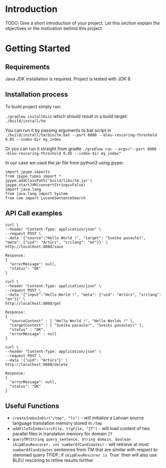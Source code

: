 # Introduction 
TODO: Give a short introduction of your project. Let this section explain the objectives or the motivation behind this project. 

# Getting Started
## Requirements
Java JDK installation is required. Project is tested with JDK 8.

## Installation process
To build project simply run:

`./gradlew installDist`
which should result in a build target:
`./build/install/tm`

You can run it by passing arguments to  bat script in 
`./build/install/tm/bin/tm.bat --port 8080 --bleu-rescoring-threshold 0.05 --index-dir my_index`

Or you can run it straight from gradle 
`./gradlew run --args="--port 8080 --bleu-rescoring-threshold 0.05 --index-dir my_index"`

In our case we used the jar file from python3 using jpype:

```import jpype
import jpype.imports
from jpype.types import *
jpype.addClassPath('build/libs/tm.jar')
jpype.startJVM(convertStrings=False)
import java.lang
from java.lang import System
from com import LuceneSentenceSearch
```


## API Call examples
```
curl \
--header "Content-Type: application/json" \
--request POST \
--data '{"source":"Hello World !", "target": "Sveika pasaule!", "meta": {"uid": "Artūrs", "srclang": "en"}}' \
http://localhost:8080/save

Response: 
{
  "errorMessage": null,
  "status": "OK"
}
```

```
curl \
--header "Content-Type: application/json" \
--request POST \
--data '{"input":"Hello World !", "meta": {"uid": "Artūrs", "srclang": "en"}}' \
http://localhost:8080/get

Response: 
{
  "sourceContext" : [ "Hello World !", "Hello Worlds !" ],
  "targetContext" : [ "Sveika pasaule!", "Sveiki pasaules!" ],
  "status" : "OK",
  "errorMessage" : null
}

```

```
curl \
--header "Content-Type: application/json" \
--request POST \
--data '{"uid": "Artūrs"}' \
http://localhost:8080/delete

Response: 
{
  "errorMessage": null,
  "status": "OK"
}
```

## Useful Functions
 - `createIndexInDir("/tmp", "lv")` - will initialize a Latvian source language translation memory stored in `/tmp`
  - `addFileToIndex(srcFile, trgFile, "IT")` - will load content of two parallel files in translation memory for domain `IT`
 - `queryTM(String query_sentence, String domain, boolean skipBleuRescorer, int numberOfCandidates)` - will retrieve at most `numberOfCandidates` sentences from TM that are similar with respect to stemmed query TFIDF; if `skipBleuRescorer is `True` then will also use BLEU rescoring to refine results further
